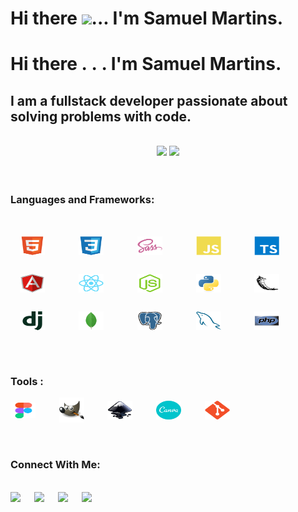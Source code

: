 # Hi there <img src="https://user-images.githubusercontent.com/61727167/114547962-cecc6b80-9c67-11eb-9697-b1c5a8c8ff46.gif" width="30vw">... I'm Samuel Martins.

# Hi there .&nbsp;.&nbsp;. I'm Samuel Martins.

## I am a fullstack developer passionate about solving problems with code.

<br>
<div align="center">
  <img height="190rem" width="auto" src="https://github-readme-stats.vercel.app/api?username=thesmartcoder7&show_icons=true&theme=tokyonight&include_all_commits=true&count_private=true"/>
  <img height="190rem" width="auto"  src="https://github-readme-stats.vercel.app/api/top-langs/?username=thesmartcoder7&layout=compact&langs_count=7&theme=tokyonight"/>
</div>
<br>
<br>

### Languages and Frameworks:

<div style="display: inline_block"><br>
    <img align="center" alt="Samuel-Martins-HTML" height="30" width="40" style=" padding: 3%;" src="https://raw.githubusercontent.com/devicons/devicon/master/icons/html5/html5-original.svg">&nbsp;&nbsp;&nbsp;&nbsp;&nbsp;
    <img align="center" alt="Samuel-Martins-CSS" height="30" width="40" style="padding: 3%" src="https://raw.githubusercontent.com/devicons/devicon/master/icons/css3/css3-original.svg">&nbsp;&nbsp;&nbsp;&nbsp;&nbsp;
    <img align="center" alt="Samuel-Martins-Sass" height="30" width="40" style="padding: 3%" src="https://raw.githubusercontent.com/devicons/devicon/master/icons/sass/sass-original.svg">&nbsp;&nbsp;&nbsp;&nbsp;&nbsp;
    <img align="center" alt="Samuel-Martins-Js" height="30" width="40" style="padding: 3%" src="https://raw.githubusercontent.com/devicons/devicon/master/icons/javascript/javascript-plain.svg">&nbsp;&nbsp;&nbsp;&nbsp;&nbsp;
    <img align="center" alt="Samuel-Martins-Ts" height="30" width="40" style="padding: 3%" src="https://raw.githubusercontent.com/devicons/devicon/master/icons/typescript/typescript-plain.svg">&nbsp;&nbsp;&nbsp;&nbsp;&nbsp;
    <img align="center" alt="Samuel-Martins-Angular" height="30" width="40" style="padding: 3%" src="https://raw.githubusercontent.com/devicons/devicon/master/icons/angularjs/angularjs-original.svg">&nbsp;&nbsp;&nbsp;&nbsp;&nbsp;
    <img align="center" alt="Samuel-Martins-React" height="30" width="40" style="padding: 3%" src="https://raw.githubusercontent.com/devicons/devicon/master/icons/react/react-original.svg">&nbsp;&nbsp;&nbsp;&nbsp;&nbsp;
    <img align="center" alt="Samuel-Martins-Node" height="30" width="40" style="padding: 3%" src="https://raw.githubusercontent.com/devicons/devicon/master/icons/nodejs/nodejs-original.svg">&nbsp;&nbsp;&nbsp;&nbsp;&nbsp; 
    <img align="center" alt="Samuel-Martins-Python" height="30" width="40" style="padding: 3%" src="https://raw.githubusercontent.com/devicons/devicon/master/icons/python/python-original.svg">&nbsp;&nbsp;&nbsp;&nbsp;&nbsp; 
    <img align="center" alt="Samuel-Martins-Flask" height="30" width="40" style="padding: 3%;" src="https://raw.githubusercontent.com/devicons/devicon/master/icons/flask/flask-original.svg">&nbsp;&nbsp;&nbsp;&nbsp;&nbsp;
    <img align="center" alt="Samuel-Martins-django" height="30" width="40" style="padding: 3%;" src="https://raw.githubusercontent.com/devicons/devicon/master/icons/django/django-plain.svg">&nbsp;&nbsp;&nbsp;&nbsp;&nbsp;
    <img align="center" alt="Samuel-Martins-MongoDB" height="30" width="40" style="padding: 3%" src="https://raw.githubusercontent.com/devicons/devicon/master/icons/mongodb/mongodb-original.svg">&nbsp;&nbsp;&nbsp;&nbsp;&nbsp;
    <img align="center" alt="Samuel-Martins-postgresql" height="30" width="40" style="padding: 3%" src="https://raw.githubusercontent.com/devicons/devicon/master/icons/postgresql/postgresql-original.svg">&nbsp;&nbsp;&nbsp;&nbsp;&nbsp;
    <img align="center" alt="Samuel-Martins-mysql" height="30" width="40" style="padding: 3%" src="https://raw.githubusercontent.com/devicons/devicon/master/icons/mysql/mysql-original.svg">&nbsp;&nbsp;&nbsp;&nbsp;&nbsp;
    <img align="center" alt="Samuel-Martins-PHP" height="30" width="40" style="padding: 3%" src="https://raw.githubusercontent.com/devicons/devicon/master/icons/php/php-original.svg">&nbsp;&nbsp;&nbsp;&nbsp;&nbsp;
</div>

<br>
<br>

### Tools :

<div style="display: inline_block">
    <img align="center" alt="Samuel-Martins-figma" height="25" width="40" style="margin-right: 2%;"src="https://raw.githubusercontent.com/devicons/devicon/master/icons/figma/figma-original.svg"> &nbsp;&nbsp;&nbsp;&nbsp;&nbsp;
    <img align="center" alt="Samuel-Martins-gimp" height="40" width="40" style="margin-right: 2%;"src="https://raw.githubusercontent.com/devicons/devicon/master/icons/gimp/gimp-original.svg"> &nbsp;&nbsp;&nbsp;&nbsp;&nbsp;
    <img align="center" alt="Samuel-Martins-inkscape" height="30" width="40" style="margin-right: 2%;"src="https://raw.githubusercontent.com/devicons/devicon/master/icons/inkscape/inkscape-original.svg"> &nbsp;&nbsp;&nbsp;&nbsp;&nbsp;
    <img align="center" alt="Samuel-Martins-canva" height="30" width="40" style="margin-right: 2%;" src="https://raw.githubusercontent.com/devicons/devicon/master/icons/canva/canva-original.svg"> &nbsp;&nbsp;&nbsp;&nbsp;&nbsp;
    <img align="center" alt="Samuel-Martins-git" height="30" width="40" style="margin-right: 2%;" src="https://raw.githubusercontent.com/devicons/devicon/master/icons/git/git-original.svg">
</div>
 
<br>
<br>

### Connect With Me:

<br>
<div> 
 <a href="mailto:samuel.martins4.sm@gmail.com" target="_blank" style="margin-right: 2%;"><img src="https://img.shields.io/badge/Gmail-D14836?style=for-the-badge&logo=gmail&logoColor=white" target="_blank"></a> &nbsp;
 <a href="https://www.linkedin.com/in/-samuel-martins/" target="_blank" style="margin-right: 2%;"><img src="https://img.shields.io/badge/-LinkedIn-%230077B5?style=for-the-badge&logo=linkedin&logoColor=white" target="_blank"></a> &nbsp;
 <a href="https://twitter.com/thesmartcoder7" target="_blank" style="margin-right: 2%;"><img src="https://img.shields.io/badge/@thesmartcoder7-%231DA1F2.svg?style=for-the-badge&logo=Twitter&logoColor=white" target="_blank"></a> &nbsp;
 <a href="https://samuel-martins.medium.com/" target="_blank" style="margin-right: 2%;"><img src="https://img.shields.io/badge/Medium-12100E?style=for-the-badge&logo=medium&logoColor=white" target="_blank"></a>

</div>

[website]: https://smart-code.dev

